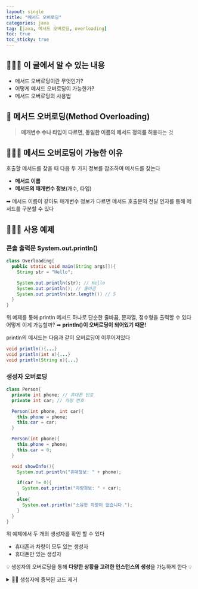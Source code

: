 ```yaml
---
layout: single
title: "메서드 오버로딩"
categories: java
tag: [java, 메서드 오버로딩, overloading]
toc: true
toc_sticky: true
---
```


## 👩🏻‍🏫 이 글에서 알 수 있는 내용

- 메서드 오버로딩이란 무엇인가?
- 어떻게 메서드 오버로딩이 가능한가?
- 메서드 오버로딩의 사용법

## 🧩 메서드 오버로딩(Method Overloading)

> **매개변수 수나 타입이 다르면, 동일한 이름의 메서드 정의를 허용**하는 것

## 🤷🏻‍♂️ 메서드 오버로딩이 가능한 이유

호출할 메서드를 찾을 때 다음 두 가지 정보를 참조하여 메서드를 찾는다

- **메서드 이름**
- **메서드의 매개변수 정보**(개수, 타입)

➡︎ 메서드 이름이 같아도 매개변수 정보가 다르면 메서드 호출문의 전달 인자를 통해 메서드를 구분할 수 있다

## 👩🏻‍💻 사용 예제

### 콘솔 출력문 System.out.println()

```java
class Overloading{
  public static void main(String args[]){
    String str = "Hello";

    System.out.println(str); // Hello
    System.out.println(); // 줄바꿈
    System.out.println(str.length()) // 5
  }
}
```

위 예제를 통해 println 메서드 하나로 단순한 줄바꿈, 문자열, 정수형을 출력할 수 있다  
어떻게 이게 가능할까? ➡︎ **println()이 오버로딩이 되어있기 때문!**

println의 메서드는 다음과 같이 오버로딩이 이루어져있다

```java
void println(){...}
void println(int x){...}
void println(String x){...}
```

### 생성자 오버로딩

```java
class Person{
  private int phone; // 휴대폰 번호
  private int car; // 차량 번호

  Person(int phone, int car){
    this.phone = phone;
    this.car = car;
  }

  Person(int phone){
    this.phone = phone;
    this.car = 0;
  }

  void showInfo(){
    System.out.println("휴대정보: " + phone);

    if(car != 0){
      System.out.println("차량정보: " + car);
    }
    else{
      System.out.println("소유한 차량이 없습니다.");
    }
  }
}
```

위 예제에서 두 개의 생성자를 확인 할 수 있다

- 휴대폰과 차량이 모두 있는 생성자
- 휴대폰만 있는 생성자

💡 생성자의 오버로딩을 통해 **다양한 상황을 고려한 인스턴스의 생성**을 가능하게 한다 💡

<details>
<summary> ✍🏼 생성자에 중복된 코드 제거</summary>
<br/>
<div markdown="1">
`this()`를 이용해서 두 생성자의 중복된 코드를 제거할 수 있다  
<span style="font-size:18px;color:red;">\*</span><span style="font-size:18px;">this(): 같은 클래스에서 오버로딩 된 다른 생성자를 의미함</span>

```java
class Person(){
  ...
  Person(int phone, int car){
    this.phone = phone;
    this.car = car;
  }

  Person(int phone){
    this(phone, 0) // phone과 0을 인자로 다른 생성자 호출
  }
  ...
}

```

휴대폰만 가진 사람의 생성자(**두번째 생성자**)는 **초기화할 값을 전달받는 역할**을 수행  
휴대폰과 차량이 모두 있는 생성자(**첫번째 생성자**)를 통해서 **초기화**가 진행된다

</div>
</details>
